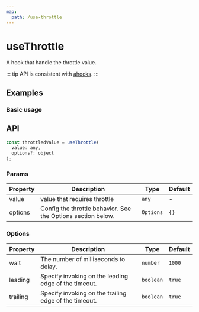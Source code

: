 ```yaml
---
map:
  path: /use-throttle
---
```


# useThrottle

A hook that handle the throttle value.

::: tip
API is consistent with [ahooks](https://ahooks.js.org/hooks/side-effect/use-throttle).
:::

## Examples

### Basic usage

<demo src="./demo/demo.vue"
  language="vue"
  title="Defaut usage"
  desc="click the button fast, Look at what happens to second value">
</demo>

## API

```javascript
const throttledValue = useThrottle(
  value: any,
  options?: object
);
```

### Params

| Property | Description                                                  | Type      | Default |
| -------- | ------------------------------------------------------------ | --------- | ------- |
| value    | value that requires throttle                                 | `any`     | -       |
| options  | Config the throttle behavior. See the Options section below. | `Options` | `{}`    |

### Options

| Property | Description                                           | Type      | Default |
| -------- | ----------------------------------------------------- | --------- | ------- |
| wait     | The number of milliseconds to delay.                  | `number`  | `1000`  |
| leading  | Specify invoking on the leading edge of the timeout.  | `boolean` | `true`  |
| trailing | Specify invoking on the trailing edge of the timeout. | `boolean` | `true`  |
